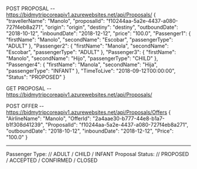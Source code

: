 POST PROPOSAL -- https://bidmytripcoreapiv1.azurewebsites.net/api/Proposals/
{
  "travellerName": "Manolo",
  "proposalId": "f10244aa-5a2e-4437-a080-727f4eb8a271",
  "origin": "origin",
  "destiny": "destiny",
  "outboundDate": "2018-10-12",
  "inboundDate": "2018-12-12",
  "price": "100.0",
  "Passenger1": {
		  "firstName": "Manolo",
		  "secondName": "Escobar",
		  "passengerType": "ADULT"
	  },
  "Passenger2": {
		  "firstName": "Manola",
		  "secondName": "Escobar",
		  "passengerType": "ADULT"
	  },
  "Passenger3": {
		"firstName": "Manolo",
		"secondName": "Hijo",
		"passengerType": "CHILD"
	},
  "Passenger4": {
		"firstName": "Manola",
		"secondName": "Hija",
		"passengerType": "INFANT"
	},
  "TimeToLive": "2018-09-12T00:00:00",
  "Status": "PROPOSED"
}



GET PROPOSAL -- https://bidmytripcoreapiv1.azurewebsites.net/api/Proposals/



POST OFFER -- https://bidmytripcoreapiv1.azurewebsites.net/api/Proposals/Offers
{
  "AirlineName": "Manolo",
  "OfferId": "2a4aae30-b777-44e8-b1a7-b1f308d41239",
  "ProposalId": "f10244aa-5a2e-4437-a080-727f4eb8a271", 
  "outboundDate": "2018-10-12",
  "inboundDate": "2018-12-12",
  "Price": "100.0"
}

************************************************************

Passenger Type: // ADULT / CHILD / INFANT
Proposal Status: // PROPOSED / ACCEPTED / CONFIRMED / CLOSED

